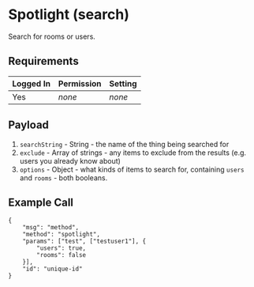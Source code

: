 # Spotlight \(search\)

Search for rooms or users.



## Requirements

| Logged In | Permission | Setting |
| :--- | :--- | :--- |
| Yes | _none_ | _none_ |

## Payload

1. `searchString` - String - the name of the thing being searched for
2. `exclude` - Array of strings - any items to exclude from the results \(e.g. users you already know about\)
3. `options` - Object - what kinds of items to search for, containing `users` and `rooms` - both booleans.

## Example Call

```text
{
    "msg": "method",
    "method": "spotlight",
    "params": ["test", ["testuser1"], {
        "users": true,
        "rooms": false
    }],
    "id": "unique-id"
}
```




